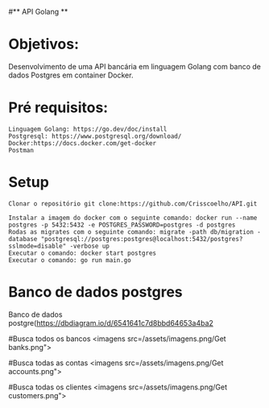 #** API Golang **

# Objetivos:

Desenvolvimento de uma API bancária em linguagem Golang com banco de dados Postgres em container Docker.

# Pré requisitos:

    Linguagem Golang: https://go.dev/doc/install
    Postgresql: https://www.postgresql.org/download/
    Docker:https://docs.docker.com/get-docker
    Postman

# Setup

    Clonar o repositório git clone:https://github.com/Crisscoelho/API.git

    Instalar a imagem do docker com o seguinte comando: docker run --name postgres -p 5432:5432 -e POSTGRES_PASSWORD=postgres -d postgres
    Rodas as migrates com o seguinte comando: migrate -path db/migration -database "postgresql://postgres:postgres@localhost:5432/postgres?sslmode=disable" -verbose up
    Executar o comando: docker start postgres
    Executar o comando: go run main.go

# Banco de dados postgres

Banco de dados postgre(https://dbdiagram.io/d/6541641c7d8bbd64653a4ba2


#Busca todos os bancos
<imagens src=/assets/imagens.png/Get banks.png">

#Busca todas as contas
<imagens src=/assets/imagens.png/Get accounts.png">

#Busca todas os clientes
<imagens src=/assets/imagens.png/Get customers.png">

